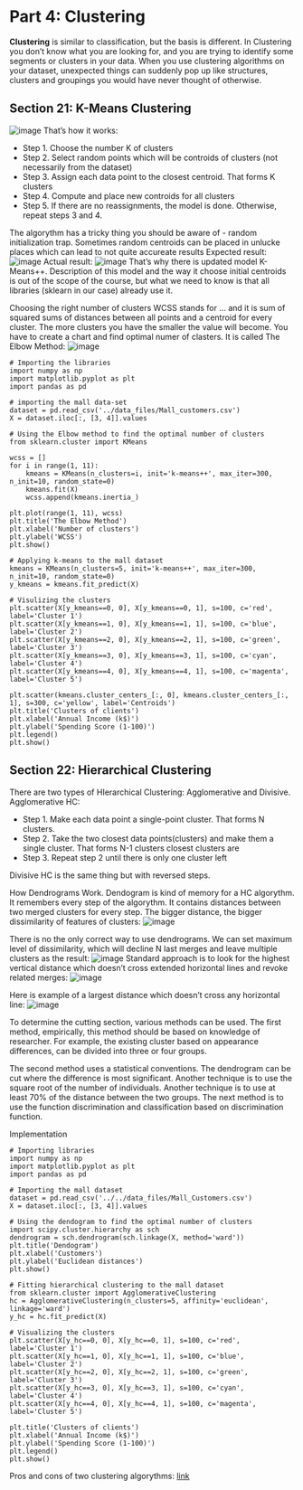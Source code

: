# Part 4: Clustering

**Clustering** is similar to classification, but the basis is different. In Clustering you don’t know what you are looking for, and you are trying to identify some segments or clusters in your data. When you use clustering algorithms on your dataset, unexpected things can suddenly pop up like structures, clusters and groupings you would have never thought of otherwise.

## Section 21: K-Means Clustering
![image](images/33.png)
That’s how it works:
* Step 1. Choose the number K of clusters 
* Step 2. Select random points which will be controids of clusters (not necessarily from the dataset)
* Step 3. Assign each data point to the closest centroid. That forms K clusters
* Step 4. Compute and place new controids for all clusters
* Step 5. If there are no reassignments, the model is done. Otherwise, repeat steps 3 and 4.

The algorythm has a tricky thing you should be aware of - random initialization trap. Sometimes random centroids can be placed in unlucke places which can lead to not quite accureate results
Expected result: ![image](images/34.png)
Actual result: ![image](images/35.png)
That’s why there is updated model K-Means++. Description of this model and the way it choose initial centroids is out of the scope of the course, but what we need to know is that all libraries (sklearn in our case) already use it.

Choosing the right number of clusters
WCSS stands for … and it is sum of squared sums of distances between all points and a centroid for every cluster. The more clusters you have the smaller the value will become. You have to create a chart and find optimal numer of clasters. It is called The Elbow Method: ![image](images/36.png)

```
# Importing the libraries
import numpy as np
import matplotlib.pyplot as plt
import pandas as pd

# importing the mall data-set
dataset = pd.read_csv('../data_files/Mall_customers.csv')
X = dataset.iloc[:, [3, 4]].values

# Using the Elbow method to find the optimal number of clusters
from sklearn.cluster import KMeans

wcss = []
for i in range(1, 11):
    kmeans = KMeans(n_clusters=i, init='k-means++', max_iter=300, n_init=10, random_state=0)
    kmeans.fit(X)
    wcss.append(kmeans.inertia_)

plt.plot(range(1, 11), wcss)
plt.title('The Elbow Method')
plt.xlabel('Number of clusters')
plt.ylabel('WCSS')
plt.show()

# Applying k-means to the mall dataset
kmeans = KMeans(n_clusters=5, init='k-means++', max_iter=300, n_init=10, random_state=0)
y_kmeans = kmeans.fit_predict(X)

# Visulizing the clusters
plt.scatter(X[y_kmeans==0, 0], X[y_kmeans==0, 1], s=100, c='red', label='Cluster 1')
plt.scatter(X[y_kmeans==1, 0], X[y_kmeans==1, 1], s=100, c='blue', label='Cluster 2')
plt.scatter(X[y_kmeans==2, 0], X[y_kmeans==2, 1], s=100, c='green', label='Cluster 3')
plt.scatter(X[y_kmeans==3, 0], X[y_kmeans==3, 1], s=100, c='cyan', label='Cluster 4')
plt.scatter(X[y_kmeans==4, 0], X[y_kmeans==4, 1], s=100, c='magenta', label='Cluster 5')

plt.scatter(kmeans.cluster_centers_[:, 0], kmeans.cluster_centers_[:, 1], s=300, c='yellow', label='Centroids')
plt.title('Clusters of clients')
plt.xlabel('Annual Income (k$)')
plt.ylabel('Spending Score (1-100)')
plt.legend()
plt.show()
```

## Section 22: Hierarchical Clustering

There are two types of HIerarchical Clustering: Agglomerative and Divisive.
Agglomerative HC:
* Step 1. Make each data point a single-point cluster. That forms N clusters.
* Step 2. Take the two closest data points(clusters) and make them a single cluster. That forms N-1 clusters
closest clusters are 
* Step 3. Repeat step 2 until there is only one cluster left

Divisive HC is the same thing but with reversed steps.

How Dendrograms Work.
Dendogram is kind of memory for a HC algorythm. It remembers every step of the algorythm. It contains distances between two merged clusters for every step. The bigger distance, the bigger dissimilarity of features of clusters: ![image](images/37.png)

There is no the only correct way to use dendrograms.
We can set maximum level of dissimilarity, which will decline N last merges and leave multiple clusters as the result: ![image](images/38.png)
Standard approach is to look for the highest vertical distance which doesn’t cross extended horizontal lines and revoke related merges: ![image](images/39.png)

Here is example of a largest distance which doesn’t cross any horizontal line: ![image](images/40.png)

To determine the cutting section, various methods can be used. The first method, empirically, this method should be based on knowledge of researcher. For example, the existing cluster based on appearance differences, can be divided into three or four groups.

The second method uses a statistical conventions. The dendrogram can be cut where the difference is most significant. Another technique is to use the square root of the number of individuals. Another technique is to use at least 70% of the distance between the two groups. The next method is to use the function discrimination and classification based on discrimination function.

Implementation
```
# Importing libraries
import numpy as np
import matplotlib.pyplot as plt
import pandas as pd

# Importing the mall dataset
dataset = pd.read_csv('../../data_files/Mall_Customers.csv')
X = dataset.iloc[:, [3, 4]].values

# Using the dendogram to find the optimal number of clusters
import scipy.cluster.hierarchy as sch
dendrogram = sch.dendrogram(sch.linkage(X, method='ward'))
plt.title('Dendogram')
plt.xlabel('Customers')
plt.ylabel('Euclidean distances')
plt.show()

# Fitting hierarchical clustering to the mall dataset
from sklearn.cluster import AgglomerativeClustering
hc = AgglomerativeClustering(n_clusters=5, affinity='euclidean', linkage='ward')
y_hc = hc.fit_predict(X)

# Visualizing the clusters
plt.scatter(X[y_hc==0, 0], X[y_hc==0, 1], s=100, c='red', label='Cluster 1')
plt.scatter(X[y_hc==1, 0], X[y_hc==1, 1], s=100, c='blue', label='Cluster 2')
plt.scatter(X[y_hc==2, 0], X[y_hc==2, 1], s=100, c='green', label='Cluster 3')
plt.scatter(X[y_hc==3, 0], X[y_hc==3, 1], s=100, c='cyan', label='Cluster 4')
plt.scatter(X[y_hc==4, 0], X[y_hc==4, 1], s=100, c='magenta', label='Cluster 5')

plt.title('Clusters of clients')
plt.xlabel('Annual Income (k$)')
plt.ylabel('Spending Score (1-100)')
plt.legend()
plt.show()

```

Pros and cons of two clustering algorythms: [link](https://sds-platform-private.s3-us-east-2.amazonaws.com/uploads/P14-Clustering-Pros-Cons.pdf)



